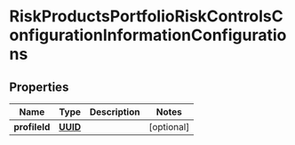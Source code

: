 
# RiskProductsPortfolioRiskControlsConfigurationInformationConfigurations

## Properties
Name | Type | Description | Notes
------------ | ------------- | ------------- | -------------
**profileId** | [**UUID**](UUID.md) |  |  [optional]



